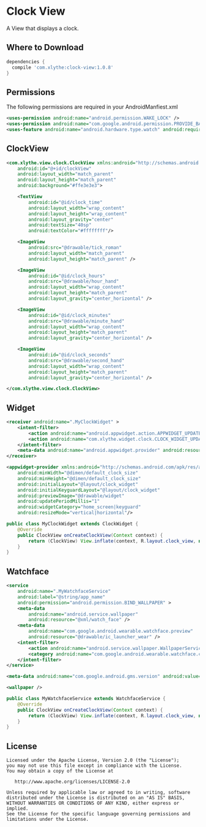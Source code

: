 Clock View
====================

A View that displays a clock.


Where to Download
-----------------
```groovy
dependencies {
  compile 'com.xlythe:clock-view:1.0.8'
}
```

Permissions
-----------------
The following permissions are required in your AndroidManfiest.xml
```xml
<uses-permission android:name="android.permission.WAKE_LOCK" />
<uses-permission android:name="com.google.android.permission.PROVIDE_BACKGROUND" />
<uses-feature android:name="android.hardware.type.watch" android:required="false" />
```

ClockView
-----------------
```xml
<com.xlythe.view.clock.ClockView xmlns:android="http://schemas.android.com/apk/res/android"
    android:id="@+id/clockView"
    android:layout_width="match_parent"
    android:layout_height="match_parent"
    android:background="#ffe3e3e3">

    <TextView
        android:id="@id/clock_time"
        android:layout_width="wrap_content"
        android:layout_height="wrap_content"
        android:layout_gravity="center"
        android:textSize="40sp"
        android:textColor="#ffffffff"/>

    <ImageView
        android:src="@drawable/tick_roman"
        android:layout_width="match_parent"
        android:layout_height="match_parent" />

    <ImageView
        android:id="@id/clock_hours"
        android:src="@drawable/hour_hand"
        android:layout_width="wrap_content"
        android:layout_height="match_parent"
        android:layout_gravity="center_horizontal" />

    <ImageView
        android:id="@id/clock_minutes"
        android:src="@drawable/minute_hand"
        android:layout_width="wrap_content"
        android:layout_height="match_parent"
        android:layout_gravity="center_horizontal" />

    <ImageView
        android:id="@id/clock_seconds"
        android:src="@drawable/second_hand"
        android:layout_width="wrap_content"
        android:layout_height="match_parent"
        android:layout_gravity="center_horizontal" />

</com.xlythe.view.clock.ClockView>
```

Widget
-----------------
```xml
<receiver android:name=".MyClockWidget" >
    <intent-filter>
        <action android:name="android.appwidget.action.APPWIDGET_UPDATE" />
        <action android:name="com.xlythe.widget.clock.CLOCK_WIDGET_UPDATE" />
    </intent-filter>
    <meta-data android:name="android.appwidget.provider" android:resource="@xml/clock_widget_info" />
</receiver>
```
```xml
<appwidget-provider xmlns:android="http://schemas.android.com/apk/res/android"
    android:minWidth="@dimen/default_clock_size"
    android:minHeight="@dimen/default_clock_size"
    android:initialLayout="@layout/clock_widget"
    android:initialKeyguardLayout="@layout/clock_widget"
    android:previewImage="@drawable/widget"
    android:updatePeriodMillis="1"
    android:widgetCategory="home_screen|keyguard"
    android:resizeMode="vertical|horizontal"/>
```
```java
public class MyClockWidget extends ClockWidget {
    @Override
    public ClockView onCreateClockView(Context context) {
        return (ClockView) View.inflate(context, R.layout.clock_view, null);
    }
}
```

Watchface
-----------------
```xml
<service
    android:name=".MyWatchfaceService"
    android:label="@string/app_name"
    android:permission="android.permission.BIND_WALLPAPER" >
    <meta-data
        android:name="android.service.wallpaper"
        android:resource="@xml/watch_face" />
    <meta-data
        android:name="com.google.android.wearable.watchface.preview"
        android:resource="@drawable/ic_launcher_wear" />
    <intent-filter>
        <action android:name="android.service.wallpaper.WallpaperService" />
        <category android:name="com.google.android.wearable.watchface.category.WATCH_FACE" />
    </intent-filter>
</service>

<meta-data android:name="com.google.android.gms.version" android:value="@integer/google_play_services_version" />
```
```xml
<wallpaper />
```
```java
public class MyWatchfaceService extends WatchfaceService {
    @Override
    public ClockView onCreateClockView(Context context) {
        return (ClockView) View.inflate(context, R.layout.clock_view, null);
    }
}
```

License
-------

    Licensed under the Apache License, Version 2.0 (the "License");
    you may not use this file except in compliance with the License.
    You may obtain a copy of the License at

       http://www.apache.org/licenses/LICENSE-2.0

    Unless required by applicable law or agreed to in writing, software
    distributed under the License is distributed on an "AS IS" BASIS,
    WITHOUT WARRANTIES OR CONDITIONS OF ANY KIND, either express or implied.
    See the License for the specific language governing permissions and
    limitations under the License.
